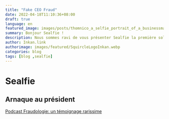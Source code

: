 ```yaml
---
title: "Fake CEO Fraud"
date: 2022-04-18T11:10:36+08:00
draft: true
language: en
featured_image: images/posts/thomnico_a_selfie_portrait_of_a_businessman_in_the_shape_of_a_r_4cb2331e-761e-4602-a940-d59e7a2bd828.png
summary: Bonjour Sealfie !
description: Nous sommes ravi de vous présenter Sealfie la première solution de protection contre l'arnaque au président.
author: Inkan.link
authorimage: images/featured/SquircleLogoInkan.webp 
categories: blog
tags: [blog ,sealfie]
---
```



# Sealfie
## Arnaque au président
[Podcast Fraudologie: un témoignage rarissime](https://www.fraudologie.fr/podcast/fraude-au-president-temoignage-rarissime/)


